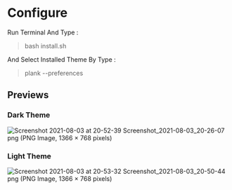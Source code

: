 
# Configure
Run Terminal And Type :
> bash install.sh

And Select Installed Theme By Type :
> plank --preferences



## Previews

### Dark Theme
![Screenshot 2021-08-03 at 20-52-39 Screenshot_2021-08-03_20-26-07 png (PNG Image, 1366 × 768 pixels)](https://user-images.githubusercontent.com/63024030/128021494-136ba476-8c91-46dd-877f-3bd5ede8e706.png)

### Light Theme
![Screenshot 2021-08-03 at 20-53-32 Screenshot_2021-08-03_20-50-44 png (PNG Image, 1366 × 768 pixels)](https://user-images.githubusercontent.com/63024030/128021500-800dccf3-8483-4643-9652-409416e2be2d.png)

